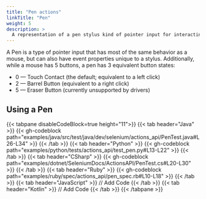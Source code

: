 ```yaml
---
title: "Pen actions"
linkTitle: "Pen"
weight: 5
description: >
  A representation of a pen stylus kind of pointer input for interacting with a web page.
---
```


A Pen is a type of pointer input that has most of the same behavior as a mouse, but can
also have event properties unique to a stylus. Additionally, while a mouse
has 5 buttons, a pen has 3 equivalent button states:

* 0 — Touch Contact (the default; equivalent to a left click)
* 2 — Barrel Button (equivalent to a right click)
* 5 — Eraser Button (currently unsupported by drivers)

## Using a Pen

{{< tabpane disableCodeBlock=true height="11">}}
    {{< tab header="Java" >}}
        {{< gh-codeblock path="examples/java/src/test/java/dev/selenium/actions_api/PenTest.java#L26-L34" >}}
    {{< /tab >}}
    {{< tab header="Python" >}}
        {{< gh-codeblock path="examples/python/tests/actions_api/test_pen.py#L13-L22" >}}
    {{< /tab >}}
    {{< tab header="CSharp" >}}
        {{< gh-codeblock path="examples/dotnet/SeleniumDocs/ActionsAPI/PenTest.cs#L20-L30" >}}
    {{< /tab >}}
    {{< tab header="Ruby" >}}
        {{< gh-codeblock path="examples/ruby/spec/actions_api/pen_spec.rb#L10-L18" >}}
    {{< /tab >}}
    {{< tab header="JavaScript" >}}
        // Add Code
   {{< /tab >}}
    {{< tab header="Kotlin" >}}
        // Add Code
    {{< /tab >}}
{{< /tabpane >}}

